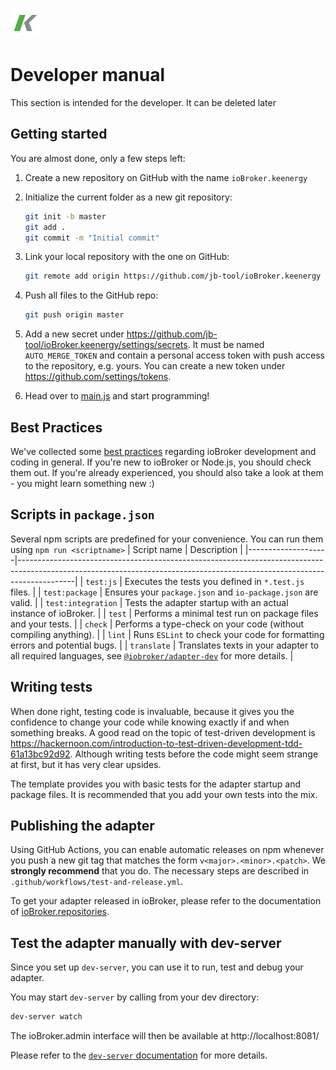 ![Logo](../admin/keenergy.png)
# Developer manual
This section is intended for the developer. It can be deleted later

## Getting started

You are almost done, only a few steps left:
1. Create a new repository on GitHub with the name `ioBroker.keenergy`
1. Initialize the current folder as a new git repository:  
    ```bash
    git init -b master
    git add .
    git commit -m "Initial commit"
    ```
1. Link your local repository with the one on GitHub:  
    ```bash
    git remote add origin https://github.com/jb-tool/ioBroker.keenergy
    ```

1. Push all files to the GitHub repo:  
    ```bash
    git push origin master
    ```
1. Add a new secret under https://github.com/jb-tool/ioBroker.keenergy/settings/secrets. It must be named `AUTO_MERGE_TOKEN` and contain a personal access token with push access to the repository, e.g. yours. You can create a new token under https://github.com/settings/tokens.

1. Head over to [main.js](main.js) and start programming!

## Best Practices
We've collected some [best practices](https://github.com/ioBroker/ioBroker.repositories#development-and-coding-best-practices) regarding ioBroker development and coding in general. If you're new to ioBroker or Node.js, you should
check them out. If you're already experienced, you should also take a look at them - you might learn something new :)

## Scripts in `package.json`
Several npm scripts are predefined for your convenience. You can run them using `npm run <scriptname>`
| Script name        | Description                                                                                                                                                              |
|--------------------|--------------------------------------------------------------------------------------------------------------------------------------------------------------------------|
| `test:js`          | Executes the tests you defined in `*.test.js` files.                                                                                                                     |
| `test:package`     | Ensures your `package.json` and `io-package.json` are valid.                                                                                                             |
| `test:integration` | Tests the adapter startup with an actual instance of ioBroker.                                                                                                           |
| `test`             | Performs a minimal test run on package files and your tests.                                                                                                             |
| `check`            | Performs a type-check on your code (without compiling anything).                                                                                                         |
| `lint`             | Runs `ESLint` to check your code for formatting errors and potential bugs.                                                                                               |
| `translate`        | Translates texts in your adapter to all required languages, see [`@iobroker/adapter-dev`](https://github.com/ioBroker/adapter-dev#manage-translations) for more details. |

## Writing tests
When done right, testing code is invaluable, because it gives you the 
confidence to change your code while knowing exactly if and when 
something breaks. A good read on the topic of test-driven development 
is https://hackernoon.com/introduction-to-test-driven-development-tdd-61a13bc92d92. 
Although writing tests before the code might seem strange at first, but it has very 
clear upsides.

The template provides you with basic tests for the adapter startup and package files.
It is recommended that you add your own tests into the mix.

## Publishing the adapter
Using GitHub Actions, you can enable automatic releases on npm whenever you push a new git tag that matches the form 
`v<major>.<minor>.<patch>`. We **strongly recommend** that you do. The necessary steps are described in `.github/workflows/test-and-release.yml`.

To get your adapter released in ioBroker, please refer to the documentation 
of [ioBroker.repositories](https://github.com/ioBroker/ioBroker.repositories#requirements-for-adapter-to-get-added-to-the-latest-repository).

## Test the adapter manually with dev-server
Since you set up `dev-server`, you can use it to run, test and debug your adapter.

You may start `dev-server` by calling from your dev directory:
```bash
dev-server watch
```

The ioBroker.admin interface will then be available at http://localhost:8081/

Please refer to the [`dev-server` documentation](https://github.com/ioBroker/dev-server#command-line) for more details.
